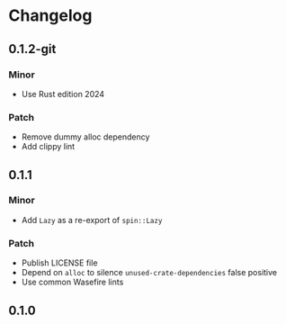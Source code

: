 # Changelog

## 0.1.2-git

### Minor

- Use Rust edition 2024

### Patch

- Remove dummy alloc dependency
- Add clippy lint

## 0.1.1

### Minor

- Add `Lazy` as a re-export of `spin::Lazy`

### Patch

- Publish LICENSE file
- Depend on `alloc` to silence `unused-crate-dependencies` false positive
- Use common Wasefire lints

## 0.1.0

<!-- Increment to skip CHANGELOG.md test: 2 -->
